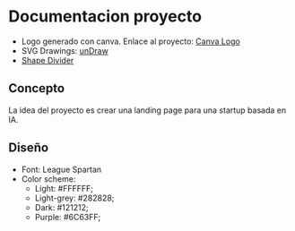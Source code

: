 # Documentacion proyecto

* Logo generado con canva.
 Enlace al proyecto: [Canva Logo](https://www.canva.com/design/DAFyEABDpNA/FfndkN2hkQpD9G9IXJqEVg/edit)
* SVG Drawings: [unDraw](https://undraw.co)
* [Shape Divider](https://www.shapedivider.app/)

## Concepto
La idea del proyecto es crear una landing page para una startup basada en IA.

## Diseño
* Font: League Spartan
* Color scheme:
  * Light: #FFFFFF;
  * Light-grey: #282828;
  * Dark: #121212;
  * Purple: #6C63FF;
